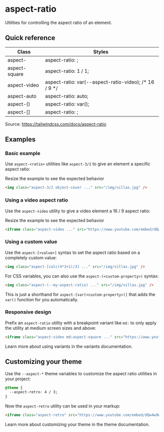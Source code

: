 # aspect-ratio

Utilities for controlling the aspect ratio of an element.

## Quick reference

| Class                      | Styles                                                  |
| -------------------------- | ------------------------------------------------------- |
| aspect-<ratio>             | aspect-ratio: <ratio>;                                  |
| aspect-square              | aspect-ratio: 1 / 1;                                    |
| aspect-video               | aspect-ratio: var(--aspect-ratio-video); /* 16 / 9 */ |
| aspect-auto                | aspect-ratio: auto;                                     |
| aspect-(<custom-property>) | aspect-ratio: var(<custom-property>);                   |
| aspect-\[<value>\]         | aspect-ratio: <value>;                                  |

Source: https://tailwindcss.com/docs/aspect-ratio

## Examples

### Basic example

Use `aspect-<ratio>` utilities like `aspect-3/2` to give an element a specific aspect ratio:

Resize the example to see the expected behavior

```html
<img class="aspect-3/2 object-cover ..." src="/img/villas.jpg" />
```

### Using a video aspect ratio

Use the `aspect-video` utility to give a video element a 16 / 9 aspect ratio:

Resize the example to see the expected behavior

```html
<iframe class="aspect-video ..." src="https://www.youtube.com/embed/dQw4w9WgXcQ"></iframe>
```

### Using a custom value

Use the `aspect-[<value>]` syntax to set the aspect ratio based on a completely custom value:

```html
<img class="aspect-[calc(4*3+1)/3] ..." src="/img/villas.jpg" />
```

For CSS variables, you can also use the `aspect-(<custom-property>)` syntax:

```html
<img class="aspect-(--my-aspect-ratio) ..." src="/img/villas.jpg" />
```

This is just a shorthand for `aspect-[var(<custom-property>)]` that adds the `var()` function for you automatically.

### Responsive design

Prefix an `aspect-ratio` utility with a breakpoint variant like `md:` to only apply the utility at medium screen sizes and above:

```html
<iframe class="aspect-video md:aspect-square ..." src="https://www.youtube.com/embed/dQw4w9WgXcQ"></iframe>
```

Learn more about using variants in the variants documentation.

## Customizing your theme

Use the `--aspect-*` theme variables to customize the aspect ratio utilities in your project:

```css
@theme {
  --aspect-retro: 4 / 3;
}
```

Now the `aspect-retro` utility can be used in your markup:

```html
<iframe class="aspect-retro" src="https://www.youtube.com/embed/dQw4w9WgXcQ"></iframe>
```

Learn more about customizing your theme in the theme documentation.
